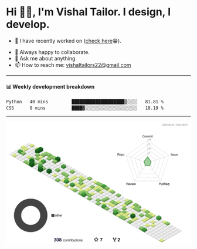 # Hi 👋🏻, I'm Vishal Tailor. I design, I develop.

- 🔭 I have recently worked on ([check here](https://vishaltailor.com)😁).
<!-- - 🎦 Currently watching: JavaScript: The Hard Parts By Will Sentance. -->
- 👯 Always happy to collaborate.
- 💬 Ask me about anything
- 📫 How to reach me: <a href="mailto:vishaltailors22@gmail.com">vishaltailors22@gmail.com</a>

<hr /> 
<h4>📊 Weekly development breakdown</h4>
<!--START_SECTION:waka-->

```txt
Python   40 mins         ████████████████████▒░░░░   81.81 %
CSS      8 mins          ████▓░░░░░░░░░░░░░░░░░░░░   18.19 %
```

<!--END_SECTION:waka-->
<hr /> 

![](./profile-3d-contrib/profile-green-animate.svg)
